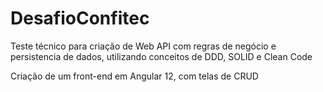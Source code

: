 # DesafioConfitec

Teste técnico para criação de Web API com regras de negócio e persistencia de dados, utilizando conceitos de DDD, SOLID e Clean Code 

Criação de um front-end em Angular 12, com telas de CRUD
